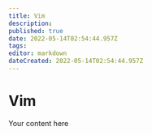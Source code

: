 ```yaml
---
title: Vim
description: 
published: true
date: 2022-05-14T02:54:44.957Z
tags: 
editor: markdown
dateCreated: 2022-05-14T02:54:44.957Z
---
```


# Vim
Your content here